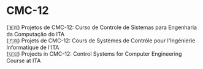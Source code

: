 # CMC-12

(:brazil:) Projetos de CMC-12: Curso de Controle de Sistemas para Engenharia da Computação do ITA \
(:fr:) Projets de CMC-12: Cours de Systèmes de Contrôle pour l'Ingénierie Informatique de l'ITA \
(:us:) Projects in CMC-12: Control Systems for Computer Engineering Course at ITA
